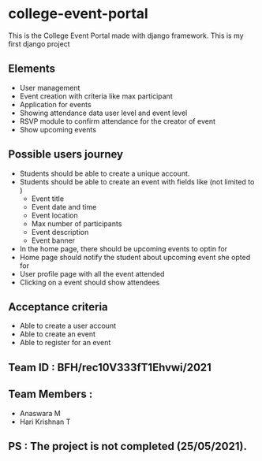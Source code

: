 # college-event-portal

This is the College Event Portal made with django framework. This is my first django project
## Elements

- User management
- Event creation with criteria like max participant
- Application for events
- Showing attendance data user level and event level
- RSVP module to confirm attendance for the creator of event
- Show upcoming events

## Possible users journey

- Students should be able to create a unique account.
- Students should be able to create an event with fields like (not limited to )
    - Event title
    - Event date and time
    - Event location
    - Max number of participants
    - Event description
    - Event banner
- In the home page, there should be upcoming events to optin for
- Home page should notify the student about upcoming event she opted for
- User profile page with all the event attended
- Clicking on a event should show attendees

## Acceptance criteria

- Able to create a user account
- Able to create an event
- Able to register for an event

## Team ID : BFH/rec10V333fT1Ehvwi/2021

## Team Members : 

- Anaswara M
- Hari Krishnan T


## PS : The project is not completed (25/05/2021).
